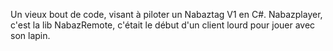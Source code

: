 Un vieux bout de code, visant à piloter un Nabaztag V1 en C#.
Nabazplayer, c'est la lib
NabazRemote, c'était le début d'un client lourd pour jouer avec son lapin. 